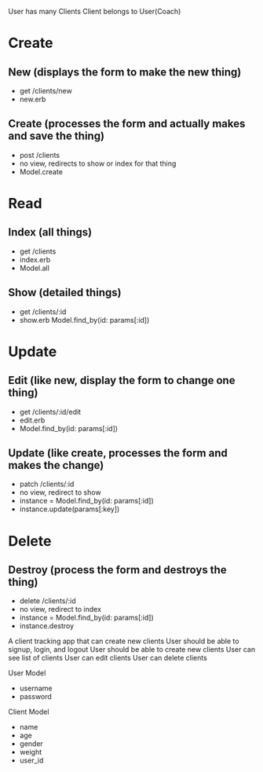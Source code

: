 User has many Clients
Client belongs to User(Coach)

# Create
## New (displays the form to make the new thing)
   - get /clients/new
   - new.erb

## Create (processes the form and actually makes and save the thing)
   - post /clients
   - no view, redirects to show or index for that thing
   - Model.create


# Read
## Index (all things)
   - get /clients
   - index.erb
   - Model.all

## Show (detailed things)
   - get /clients/:id
   - show.erb
    Model.find_by(id: params[:id])


# Update
## Edit (like new, display the form to change one thing)
   - get /clients/:id/edit
   - edit.erb
   - Model.find_by(id: params[:id])

## Update (like create, processes the form and makes the change)
   - patch /clients/:id
   - no view, redirect to show
   - instance = Model.find_by(id: params[:id])
   - instance.update(params[:key])


# Delete
## Destroy (process the form and destroys the thing)
   - delete /clients/:id
   - no view, redirect to index 
   - instance = Model.find_by(id: params[:id])
   - instance.destroy


   A client tracking app that can create new clients
   User should be able to signup, login, and logout
   User should be able to create new clients
   User can see list of clients
   User can edit clients
   User can delete clients

   User Model 
   - username
   - password
   
   Client Model
   - name
   - age
   - gender
   - weight
   - user_id

